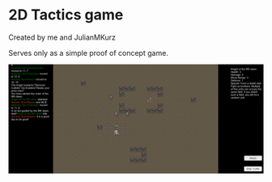 # 2D Tactics game
Created by me and JulianMKurz

Serves only as a simple proof of concept game.

![alt text](https://github.com/RidSib/2DTacticsGame/blob/master/Assets/36297854_2144255795602060_7043398735082029056_n.png)
